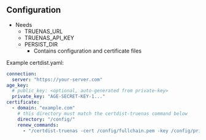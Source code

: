 


## Configuration

* Needs
  * TRUENAS_URL
  * TRUENAS_API_KEY
  * PERSIST_DIR
    * Contains configuration and certificate files

Example certdist.yaml:

```yaml
connection:
  server: "https://your-server.com"
age_key:
  # public_key: <optional, auto-generated from private-key>
  private_key: "AGE-SECRET-KEY-1..."
certificate:
  - domain: "example.com"
    # this directory must match the certdist-truenas command below
    directory: "/config/"
    renew_commands:
      - "/certdist-truenas -cert /config/fullchain.pem -key /config/privkey.pem "
```

